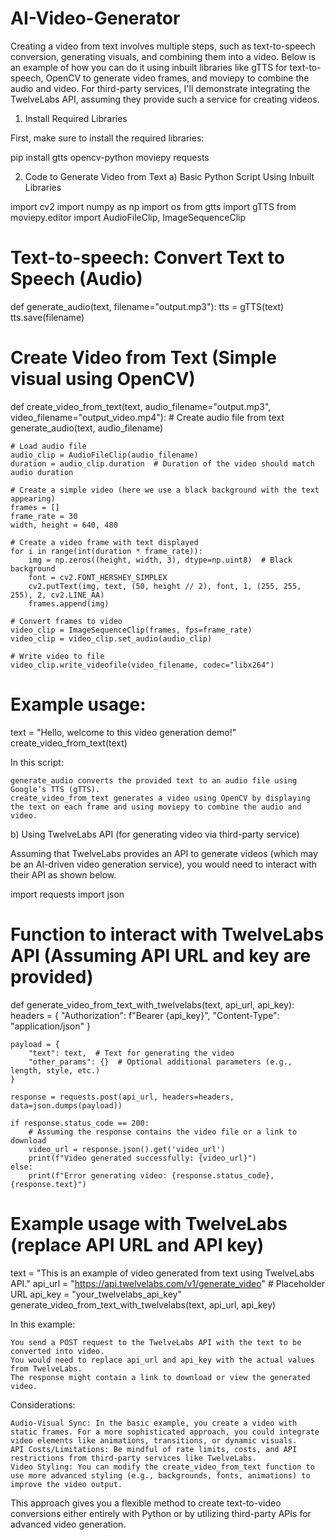 # AI-Video-Generator
Creating a video from text involves multiple steps, such as text-to-speech conversion, generating visuals, and combining them into a video. Below is an example of how you can do it using inbuilt libraries like gTTS for text-to-speech, OpenCV to generate video frames, and moviepy to combine the audio and video. For third-party services, I'll demonstrate integrating the TwelveLabs API, assuming they provide such a service for creating videos.
1. Install Required Libraries

First, make sure to install the required libraries:

pip install gtts opencv-python moviepy requests

2. Code to Generate Video from Text
a) Basic Python Script Using Inbuilt Libraries

import cv2
import numpy as np
import os
from gtts import gTTS
from moviepy.editor import AudioFileClip, ImageSequenceClip

# Text-to-speech: Convert Text to Speech (Audio)
def generate_audio(text, filename="output.mp3"):
    tts = gTTS(text)
    tts.save(filename)

# Create Video from Text (Simple visual using OpenCV)
def create_video_from_text(text, audio_filename="output.mp3", video_filename="output_video.mp4"):
    # Create audio file from text
    generate_audio(text, audio_filename)
    
    # Load audio file
    audio_clip = AudioFileClip(audio_filename)
    duration = audio_clip.duration  # Duration of the video should match audio duration
    
    # Create a simple video (here we use a black background with the text appearing)
    frames = []
    frame_rate = 30
    width, height = 640, 480
    
    # Create a video frame with text displayed
    for i in range(int(duration * frame_rate)):
        img = np.zeros((height, width, 3), dtype=np.uint8)  # Black background
        font = cv2.FONT_HERSHEY_SIMPLEX
        cv2.putText(img, text, (50, height // 2), font, 1, (255, 255, 255), 2, cv2.LINE_AA)
        frames.append(img)
    
    # Convert frames to video
    video_clip = ImageSequenceClip(frames, fps=frame_rate)
    video_clip = video_clip.set_audio(audio_clip)
    
    # Write video to file
    video_clip.write_videofile(video_filename, codec="libx264")

# Example usage:
text = "Hello, welcome to this video generation demo!"
create_video_from_text(text)

In this script:

    generate_audio converts the provided text to an audio file using Google’s TTS (gTTS).
    create_video_from_text generates a video using OpenCV by displaying the text on each frame and using moviepy to combine the audio and video.

b) Using TwelveLabs API (for generating video via third-party service)

Assuming that TwelveLabs provides an API to generate videos (which may be an AI-driven video generation service), you would need to interact with their API as shown below.

import requests
import json

# Function to interact with TwelveLabs API (Assuming API URL and key are provided)
def generate_video_from_text_with_twelvelabs(text, api_url, api_key):
    headers = {
        "Authorization": f"Bearer {api_key}",
        "Content-Type": "application/json"
    }

    payload = {
        "text": text,  # Text for generating the video
        "other_params": {}  # Optional additional parameters (e.g., length, style, etc.)
    }
    
    response = requests.post(api_url, headers=headers, data=json.dumps(payload))

    if response.status_code == 200:
        # Assuming the response contains the video file or a link to download
        video_url = response.json().get('video_url')
        print(f"Video generated successfully: {video_url}")
    else:
        print(f"Error generating video: {response.status_code}, {response.text}")

# Example usage with TwelveLabs (replace API URL and API key)
text = "This is an example of video generated from text using TwelveLabs API."
api_url = "https://api.twelvelabs.com/v1/generate_video"  # Placeholder URL
api_key = "your_twelvelabs_api_key"
generate_video_from_text_with_twelvelabs(text, api_url, api_key)

In this example:

    You send a POST request to the TwelveLabs API with the text to be converted into video.
    You would need to replace api_url and api_key with the actual values from TwelveLabs.
    The response might contain a link to download or view the generated video.

Considerations:

    Audio-Visual Sync: In the basic example, you create a video with static frames. For a more sophisticated approach, you could integrate video elements like animations, transitions, or dynamic visuals.
    API Costs/Limitations: Be mindful of rate limits, costs, and API restrictions from third-party services like TwelveLabs.
    Video Styling: You can modify the create_video_from_text function to use more advanced styling (e.g., backgrounds, fonts, animations) to improve the video output.

This approach gives you a flexible method to create text-to-video conversions either entirely with Python or by utilizing third-party APIs for advanced video generation.

